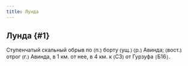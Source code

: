```yaml
---
title: Лунда
---
```

## Лунда {#1}

Ступенчатый скальный обрыв по ⦅п.⦆ борту ⦅ущ.⦆ ⦅р.⦆ Авинда; ⦅вост.⦆ отрог ⦅г.⦆ Авинда, в 1 км. от нее, в 4 км. к ⦅СЗ⦆ от Гурзуфа ⦃Б16⦄.
